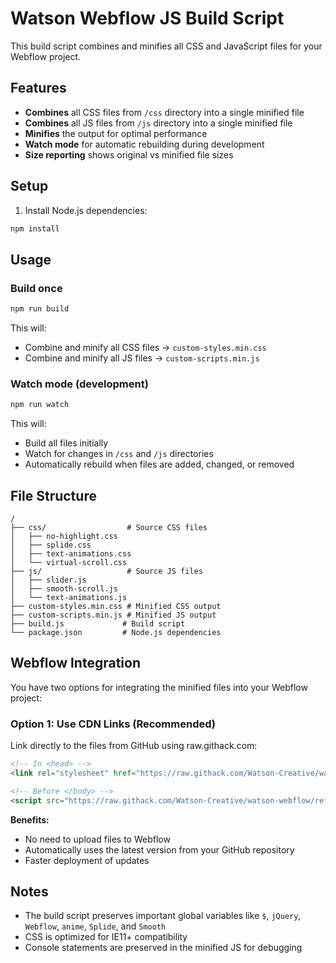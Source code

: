 # Watson Webflow JS Build Script

This build script combines and minifies all CSS and JavaScript files for your Webflow project.

## Features

- **Combines** all CSS files from `/css` directory into a single minified file
- **Combines** all JS files from `/js` directory into a single minified file
- **Minifies** the output for optimal performance
- **Watch mode** for automatic rebuilding during development
- **Size reporting** shows original vs minified file sizes

## Setup

1. Install Node.js dependencies:
```bash
npm install
```

## Usage

### Build once
```bash
npm run build
```

This will:
- Combine and minify all CSS files → `custom-styles.min.css`
- Combine and minify all JS files → `custom-scripts.min.js`

### Watch mode (development)
```bash
npm run watch
```

This will:
- Build all files initially
- Watch for changes in `/css` and `/js` directories
- Automatically rebuild when files are added, changed, or removed

## File Structure

```
/
├── css/                  # Source CSS files
│   ├── no-highlight.css
│   ├── splide.css
│   ├── text-animations.css
│   └── virtual-scroll.css
├── js/                   # Source JS files
│   ├── slider.js
│   ├── smooth-scroll.js
│   └── text-animations.js
├── custom-styles.min.css # Minified CSS output
├── custom-scripts.min.js # Minified JS output
├── build.js             # Build script
└── package.json         # Node.js dependencies
```

## Webflow Integration

You have two options for integrating the minified files into your Webflow project:

### Option 1: Use CDN Links (Recommended)

Link directly to the files from GitHub using raw.githack.com:

```html
<!-- In <head> -->
<link rel="stylesheet" href="https://raw.githack.com/Watson-Creative/watson-webflow/refs/heads/master/custom-styles.min.css">

<!-- Before </body> -->
<script src="https://raw.githack.com/Watson-Creative/watson-webflow/refs/heads/master/custom-scripts.min.js"></script>
```

**Benefits:**
- No need to upload files to Webflow
- Automatically uses the latest version from your GitHub repository
- Faster deployment of updates

## Notes

- The build script preserves important global variables like `$`, `jQuery`, `Webflow`, `anime`, `Splide`, and `Smooth`
- CSS is optimized for IE11+ compatibility
- Console statements are preserved in the minified JS for debugging 